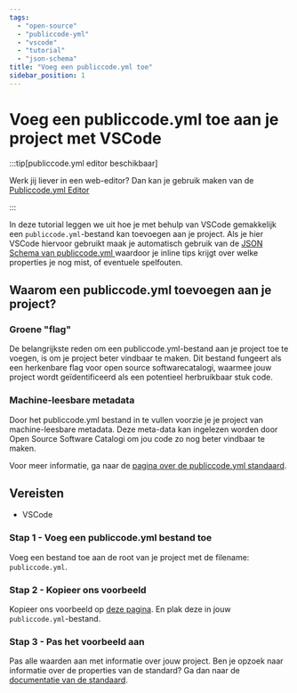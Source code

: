 ```yaml
---
tags:
  - "open-source"
  - "publiccode-yml"
  - "vscode"
  - "tutorial"
  - "json-schema"
title: "Voeg een publiccode.yml toe"
sidebar_position: 1
---
```


# Voeg een publiccode.yml toe aan je project met VSCode

:::tip[publiccode.yml editor beschikbaar]

Werk jij liever in een web-editor? Dan kan je gebruik maken van de [Publiccode.yml Editor](https://interoperable-europe.ec.europa.eu/publiccode-editor/)

:::

In deze tutorial leggen we uit hoe je met behulp van VSCode gemakkelijk een `publiccode.yml`-bestand kan toevoegen aan je project. Als je hier VSCode hiervoor gebruikt maak je automatisch gebruik van de [JSON Schema van publiccode.yml ](https://json.schemastore.org/publiccode.json) waardoor je inline tips krijgt over welke properties je nog mist, of eventuele spelfouten.

## Waarom een publiccode.yml toevoegen aan je project?

### Groene "flag"

De belangrijkste reden om een publiccode.yml-bestand aan je project toe te voegen, is om je project beter vindbaar te maken. Dit bestand fungeert als een herkenbare flag voor open source softwarecatalogi, waarmee jouw project wordt geïdentificeerd als een potentieel herbruikbaar stuk code.

### Machine-leesbare metadata

Door het publiccode.yml bestand in te vullen voorzie je je project van machine-leesbare metadata. Deze meta-data kan ingelezen worden door Open Source Software Catalogi om jou code zo nog beter vindbaar te maken.

Voor meer informatie, ga naar de [pagina over de publiccode.yml standaard](../standaarden/publiccode-yml.md).

## Vereisten

- VSCode

### Stap 1 - Voeg een publiccode.yml bestand toe

Voeg een bestand toe aan de root van je project met de filename: `publiccode.yml`.

### Stap 2 - Kopieer ons voorbeeld

Kopieer ons voorbeeld op [deze pagina](../standaarden/publiccode-yml/example). En plak deze in jouw `publiccode.yml`-bestand.

### Stap 3 - Pas het voorbeeld aan

Pas alle waarden aan met informatie over jouw project. Ben je opzoek naar informatie over de properties van de standard? Ga dan naar de [documentatie van de standaard](https://yml.publiccode.tools/schema.core.html).
